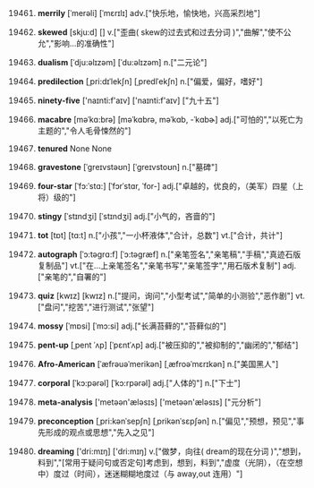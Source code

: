 19461. **merrily**
[ˈmerəli]  [ˈmɛrɪlɪ]
adv.["快乐地，愉快地，兴高采烈地"]  

19462. **skewed**
[skju:d]  []
v.["歪曲( skew的过去式和过去分词 )","曲解","使不公允","影响…的准确性"]  

19463. **dualism**
[ˈdju:əlɪzəm]  [ˈdu:əlɪzəm]
n.["二元论"]  

19464. **predilection**
[ˌpri:dɪˈlekʃn]  [ˌpredlˈekʃn]
n.["偏爱，偏好，嗜好"]  

19465. **ninety-five**
['naɪnti:f'aɪv]  ['naɪnti:f'aɪv]
["九十五"]  

19466. **macabre**
[məˈkɑ:brə]  [məˈkɑbrə, məˈkɑb, -ˈkɑbɚ]
adj.["可怕的","以死亡为主题的","令人毛骨悚然的"]  

19467. **tenured**
None
None

19468. **gravestone**
[ˈgreɪvstəʊn]  [ˈgreɪvstoʊn]
n.["墓碑"]  

19469. **four-star**
[ˈfɔ:ˈstɑ:]  [ˈfɔrˈstɑr, ˈfor-]
adj.["卓越的，优良的，（美军）四星（上将）级的"]  

19470. **stingy**
[ˈstɪndʒi]  [ˈstɪndʒi]
adj.["小气的，吝啬的"]  

19471. **tot**
[tɒt]  [tɑ:t]
n.["小孩","一小杯液体","合计，总数"]  vt.["合计，共计"]  

19472. **autograph**
[ˈɔ:təgrɑ:f]  [ˈɔ:təgræf]
n.["亲笔签名","亲笔稿","手稿","真迹石版复制品"]  vt.["在…上亲笔签名","亲笔书写","亲笔签字","用石版术复制"]  adj.["亲笔的","自署的"]  

19473. **quiz**
[kwɪz]  [kwɪz]
n.["提问，询问","小型考试","简单的小测验","恶作剧"]  vt.["盘问","挖苦","进行测试","张望"]  

19474. **mossy**
[ˈmɒsi]  [ˈmɔ:si]
adj.["长满苔藓的","苔藓似的"]  

19475. **pent-up**
[ˌpent ˈʌp]  [ˈpɛntˈʌp]
adj.["被压抑的","被抑制的","幽闭的","郁结"]  

19476. **Afro-American**
[ˈæfrəuəˈmerikən]  [ˌæfroəˈmɛrɪkən]
n.["美国黑人"]  

19477. **corporal**
[ˈkɔ:pərəl]  [ˈkɔ:rpərəl]
adj.["人体的"]  n.["下士"]  

19478. **meta-analysis**
['metəən'æləsɪs]  ['metəən'æləsɪs]
["元分析"]  

19479. **preconception**
[ˌpri:kənˈsepʃn]  [ˌprikənˈsɛpʃən]
n.["偏见","预想，预见","事先形成的观点或思想","先入之见"]  

19480. **dreaming**
['dri:mɪŋ]  ['dri:mɪŋ]
v.["做梦，向往( dream的现在分词 )","想到，料到","[常用于疑问句或否定句]考虑到，想到，料到","虚度（光阴），（在空想中）度过（时间），迷迷糊糊地度过（与 away,out 连用）"]  


